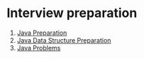 # Interview preparation
1) [Java Preparation](java-interview-preparation.md)
2) [Java Data Structure Preparation](java-data-structure-problems.md)
3) [Java Problems](java-problems.md)

